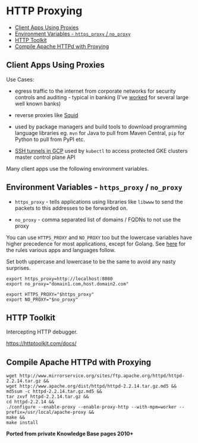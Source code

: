 # HTTP Proxying

<!-- INDEX_START -->

- [Client Apps Using Proxies](#client-apps-using-proxies)
- [Environment Variables - `https_proxy` / `no_proxy`](#environment-variables---httpsproxy--noproxy)
- [HTTP Toolkit](#http-toolkit)
- [Compile Apache HTTPd with Proxying](#compile-apache-httpd-with-proxying)

<!-- INDEX_END -->

## Client Apps Using Proxies

Use Cases:

- egress traffic to the internet from corporate networks for security controls and auditing - typical in banking
  (I've [worked](https://www.linkedin.com/in/HariSekhon) for several large well known banks)

<!-- -->

- reverse proxies like [Squid](https://www.squid-cache.org/)

<!-- -->

- used by package managers and build tools to download programming language libraries eg. `mvn` for Java to pull from
  Maven Central, `pip` for Python to pull from PyPI etc.

<!-- -->

- [SSH tunnels in GCP](ssh-tunnelling.md#gcp) used by `kubectl` to access protected GKE clusters master control plane API

Many client apps use the following environment variables.

## Environment Variables - `https_proxy` / `no_proxy`

- `https_proxy` - tells applications using libraries like `libwww` to send the packets to this addresses to be
  forwarded
  on.

- `no_proxy` - comma separated list of domains / FQDNs to not use the proxy

You can use `HTTPS_PROXY` and `NO_PROXY` too but the lowercase variables have higher precedence for most applications,
except for Golang. See [here](https://about.gitlab.com/blog/2021/01/27/we-need-to-talk-no-proxy/) for the rules
various apps and languages follow.

Set both uppercase and lowercase to be the same to avoid any nasty surprises.

```shell
export https_proxy=http://localhost:8080
export no_proxy="domain1.com,host.domain2.com"

export HTTPS_PROXY="$https_proxy"
export NO_PROXY="$no_proxy"
```

## HTTP Toolkit

Intercepting HTTP debugger.

<https://httptoolkit.com/docs/>

## Compile Apache HTTPd with Proxying

```shell
wget http://www.mirrorservice.org/sites/ftp.apache.org/httpd/httpd-2.2.14.tar.gz &&
wget http://www.apache.org/dist/httpd/httpd-2.2.14.tar.gz.md5 &&
md5sum -c httpd-2.2.14.tar.gz.md5 &&
tar zxvf httpd-2.2.14.tar.gz &&
cd httpd-2.2.14 &&
./configure --enable-proxy --enable-proxy-http --with-mpm=worker --prefix=/usr/local/apache-proxy &&
make &&
make install
```

**Ported from private Knowledge Base pages 2010+**
